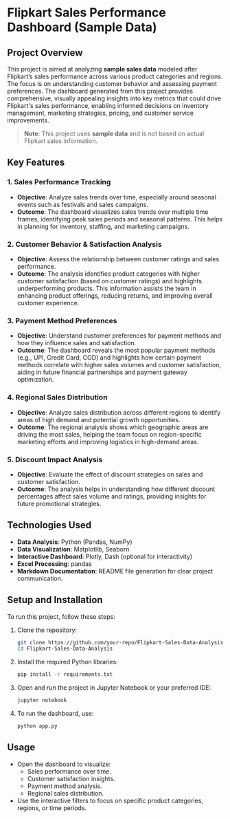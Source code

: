 # Flipkart Sales Performance Dashboard (Sample Data)

## Project Overview

This project is aimed at analyzing **sample sales data** modeled after Flipkart’s sales performance across various product categories and regions. The focus is on understanding customer behavior and assessing payment preferences. The dashboard generated from this project provides comprehensive, visually appealing insights into key metrics that could drive Flipkart's sales performance, enabling informed decisions on inventory management, marketing strategies, pricing, and customer service improvements.

> **Note**: This project uses **sample data** and is not based on actual Flipkart sales information.

## Key Features

### 1. **Sales Performance Tracking**
   - **Objective**: Analyze sales trends over time, especially around seasonal events such as festivals and sales campaigns.
   - **Outcome**: The dashboard visualizes sales trends over multiple time frames, identifying peak sales periods and seasonal patterns. This helps in planning for inventory, staffing, and marketing campaigns.

### 2. **Customer Behavior & Satisfaction Analysis**
   - **Objective**: Assess the relationship between customer ratings and sales performance.
   - **Outcome**: The analysis identifies product categories with higher customer satisfaction (based on customer ratings) and highlights underperforming products. This information assists the team in enhancing product offerings, reducing returns, and improving overall customer experience.

### 3. **Payment Method Preferences**
   - **Objective**: Understand customer preferences for payment methods and how they influence sales and satisfaction.
   - **Outcome**: The dashboard reveals the most popular payment methods (e.g., UPI, Credit Card, COD) and highlights how certain payment methods correlate with higher sales volumes and customer satisfaction, aiding in future financial partnerships and payment gateway optimization.

### 4. **Regional Sales Distribution**
   - **Objective**: Analyze sales distribution across different regions to identify areas of high demand and potential growth opportunities.
   - **Outcome**: The regional analysis shows which geographic areas are driving the most sales, helping the team focus on region-specific marketing efforts and improving logistics in high-demand areas.

### 5. **Discount Impact Analysis**
   - **Objective**: Evaluate the effect of discount strategies on sales and customer satisfaction.
   - **Outcome**: The analysis helps in understanding how different discount percentages affect sales volume and ratings, providing insights for future promotional strategies.

## Technologies Used

- **Data Analysis**: Python (Pandas, NumPy)
- **Data Visualization**: Matplotlib, Seaborn
- **Interactive Dashboard**: Plotly, Dash (optional for interactivity)
- **Excel Processing**: pandas
- **Markdown Documentation**: README file generation for clear project communication.

## Setup and Installation

To run this project, follow these steps:

1. Clone the repository:

   ```bash
   git clone https://github.com/your-repo/Flipkart-Sales-Data-Analysis.git
   cd Flipkart-Sales-Data-Analysis
   ```

2. Install the required Python libraries:

   ```bash
   pip install -r requirements.txt
   ```

3. Open and run the project in Jupyter Notebook or your preferred IDE:

   ```bash
   jupyter notebook
   ```

4. To run the dashboard, use:

   ```bash
   python app.py
   ```

## Usage

- Open the dashboard to visualize:
  - Sales performance over time.
  - Customer satisfaction insights.
  - Payment method analysis.
  - Regional sales distribution.
- Use the interactive filters to focus on specific product categories, regions, or time periods.
